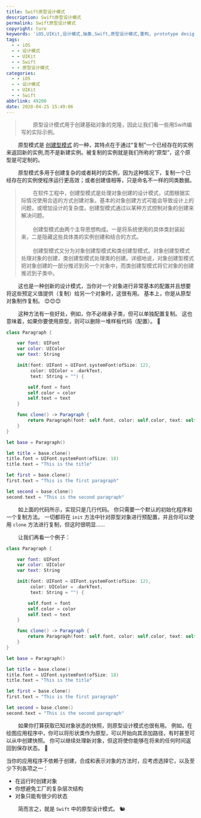 ```yaml
---
title: Swift原型设计模式
description: Swift原型设计模式
permalink: Swift原型设计模式
copyright: ture
keywords: 'iOS,UIKit,设计模式,抽象,Swift,原型设计模式,重构, prototype design pattern'
tags:
  - - iOS
  - - 设计模式
  - - UIKit
  - - Swift
  - - 原型设计模式
categories:
  - - iOS
  - - 设计模式
  - - UIKit
  - - Swift
abbrlink: 49200
date: 2020-04-25 15:49:06
---
```


>&nbsp;&nbsp;&nbsp;&nbsp;&nbsp;&nbsp;&nbsp;&nbsp;原型设计模式用于创建基础对象的克隆，因此让我们看一些用Swift编写的实际示例。

&nbsp;&nbsp;&nbsp;&nbsp;&nbsp;&nbsp;&nbsp;&nbsp;原型模式是 [创建型模式](https://zh.wikipedia.org/wiki/%E5%89%B5%E5%BB%BA%E5%9E%8B%E6%A8%A1%E5%BC%8F "创建型模式") 的一种，其特点在于通过“复制”一个已经存在的实例来返回新的实例,而不是新建实例。被复制的实例就是我们所称的“原型”，这个原型是可定制的。

&nbsp;&nbsp;&nbsp;&nbsp;&nbsp;&nbsp;&nbsp;&nbsp;原型模式多用于创建复杂的或者耗时的实例，因为这种情况下，复制一个已经存在的实例使程序运行更高效；或者创建值相等，只是命名不一样的同类数据。


<!-- more -->

>&nbsp;&nbsp;&nbsp;&nbsp;&nbsp;&nbsp;&nbsp;&nbsp;在软件工程中，创建型模式是处理对象创建的设计模式，试图根据实际情况使用合适的方式创建对象。基本的对象创建方式可能会导致设计上的问题，或增加设计的复杂度。创建型模式通过以某种方式控制对象的创建来解决问题。\
\
&nbsp;&nbsp;&nbsp;&nbsp;&nbsp;&nbsp;&nbsp;&nbsp;创建型模式由两个主导思想构成。一是将系统使用的具体类封装起来，二是隐藏这些具体类的实例创建和结合的方式。\
\
&nbsp;&nbsp;&nbsp;&nbsp;&nbsp;&nbsp;&nbsp;&nbsp;创建型模式又分为对象创建型模式和类创建型模式。对象创建型模式处理对象的创建，类创建型模式处理类的创建。详细地说，对象创建型模式把对象创建的一部分推迟到另一个对象中，而类创建型模式将它对象的创建推迟到子类中。

&nbsp;&nbsp;&nbsp;&nbsp;&nbsp;&nbsp;&nbsp;&nbsp;这也是一种创新的设计模式，当你对一个对象进行非常基本的配置并且想要将这些预定义值提供（复制）给另一个对象时，这很有用。 基本上，你是从原型对象制作复制。 😊😊😊

&nbsp;&nbsp;&nbsp;&nbsp;&nbsp;&nbsp;&nbsp;&nbsp;这种方法有一些好处，例如，你不必继承子类，但可以单独配置复制。 这也意味着，如果你要使用原型，则可以删除一堆样板代码（配置）。 🤔

``` Swift
class Paragraph {

    var font: UIFont
    var color: UIColor
    var text: String

    init(font: UIFont = UIFont.systemFont(ofSize: 12),
         color: UIColor = .darkText,
         text: String = "") {

        self.font = font
        self.color = color
        self.text = text
    }

    func clone() -> Paragraph {
        return Paragraph(font: self.font, color: self.color, text: self.text)
    }
}

let base = Paragraph()

let title = base.clone()
title.font = UIFont.systemFont(ofSize: 18)
title.text = "This is the title"

let first = base.clone()
first.text = "This is the first paragraph"

let second = base.clone()
second.text = "This is the second paragraph"
```

&nbsp;&nbsp;&nbsp;&nbsp;&nbsp;&nbsp;&nbsp;&nbsp;如上面的代码所示，实现只是几行代码。 你只需要一个默认的初始化程序和一个复制方法。 一切都将在 ```init``` 方法中针对原型对象进行预配置，并且你可以使用 ```clone``` 方法进行复制，但这时很明显……

&nbsp;&nbsp;&nbsp;&nbsp;&nbsp;&nbsp;&nbsp;&nbsp;让我们再看一个例子：

``` Swift
class Paragraph {

    var font: UIFont
    var color: UIColor
    var text: String

    init(font: UIFont = UIFont.systemFont(ofSize: 12),
         color: UIColor = .darkText,
         text: String = "") {

        self.font = font
        self.color = color
        self.text = text
    }

    func clone() -> Paragraph {
        return Paragraph(font: self.font, color: self.color, text: self.text)
    }
}

let base = Paragraph()

let title = base.clone()
title.font = UIFont.systemFont(ofSize: 18)
title.text = "This is the title"

let first = base.clone()
first.text = "This is the first paragraph"

let second = base.clone()
second.text = "This is the second paragraph"
```

&nbsp;&nbsp;&nbsp;&nbsp;&nbsp;&nbsp;&nbsp;&nbsp;如果你打算获取已知对象状态的快照，则原型设计模式也很有用。 例如，在绘图应用程序中，你可以将形状类作为原型，可以开始向其添加路径，有时甚至可以从中创建快照。 你可以继续处理新对象，但这将使你能够在将来的任何时间返回到保存状态。 🎉

当你的应用程序不依赖于创建，合成和表示对象的方法时，应考虑选择它，以及至少下列各项之一：
+ 在运行时创建对象
+ 你想避免工厂的复杂层次结构
+ 对象只能有很少的状态

&nbsp;&nbsp;&nbsp;&nbsp;&nbsp;&nbsp;&nbsp;&nbsp;简而言之，就是 ```Swift``` 中的原型设计模式。 🐿